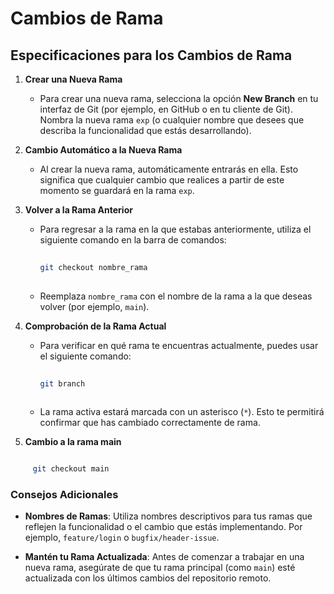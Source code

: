 # Cambios de Rama


## Especificaciones para los Cambios de Rama


1. **Crear una Nueva Rama**

    - Para crear una nueva rama, selecciona la opción **New Branch** en tu interfaz de Git (por ejemplo, en GitHub o en tu cliente de Git). Nombra la nueva rama `exp` (o cualquier nombre que desees que describa la funcionalidad que estás desarrollando).


2. **Cambio Automático a la Nueva Rama**

    - Al crear la nueva rama, automáticamente entrarás en ella. Esto significa que cualquier cambio que realices a partir de este momento se guardará en la rama `exp`.


3. **Volver a la Rama Anterior**

    - Para regresar a la rama en la que estabas anteriormente, utiliza el siguiente comando en la barra de comandos:

      ```bash
 
      git checkout nombre_rama
 
      ```

    - Reemplaza `nombre_rama` con el nombre de la rama a la que deseas volver (por ejemplo, `main`).


4. **Comprobación de la Rama Actual**

    - Para verificar en qué rama te encuentras actualmente, puedes usar el siguiente comando:

      ```bash
 
      git branch
 
      ```

    - La rama activa estará marcada con un asterisco (`*`). Esto te permitirá confirmar que has cambiado correctamente de rama.

5. **Cambio a la rama main**

 ```bash
 
      git checkout main
 ```

### Consejos Adicionales

- **Nombres de Ramas**: Utiliza nombres descriptivos para tus ramas que reflejen la funcionalidad o el cambio que estás implementando. Por ejemplo, `feature/login` o `bugfix/header-issue`.

- **Mantén tu Rama Actualizada**: Antes de comenzar a trabajar en una nueva rama, asegúrate de que tu rama principal (como `main`) esté actualizada con los últimos cambios del repositorio remoto.



